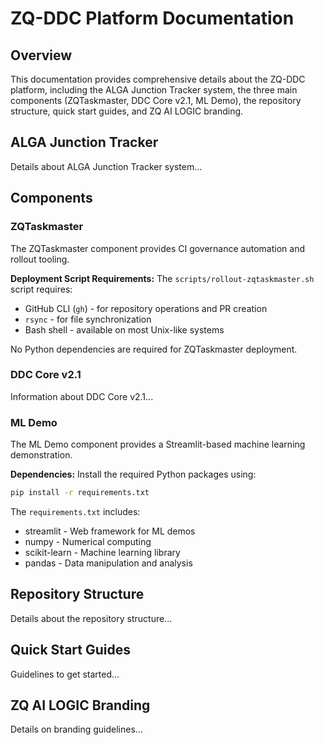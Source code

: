 # ZQ-DDC Platform Documentation

## Overview
This documentation provides comprehensive details about the ZQ-DDC platform, including the ALGA Junction Tracker system, the three main components (ZQTaskmaster, DDC Core v2.1, ML Demo), the repository structure, quick start guides, and ZQ AI LOGIC branding.

## ALGA Junction Tracker
Details about ALGA Junction Tracker system...

## Components
### ZQTaskmaster
The ZQTaskmaster component provides CI governance automation and rollout tooling.

**Deployment Script Requirements:**
The `scripts/rollout-zqtaskmaster.sh` script requires:
- GitHub CLI (`gh`) - for repository operations and PR creation
- `rsync` - for file synchronization
- Bash shell - available on most Unix-like systems

No Python dependencies are required for ZQTaskmaster deployment.
### DDC Core v2.1
Information about DDC Core v2.1...
### ML Demo
The ML Demo component provides a Streamlit-based machine learning demonstration.

**Dependencies:**
Install the required Python packages using:
```bash
pip install -r requirements.txt
```

The `requirements.txt` includes:
- streamlit - Web framework for ML demos
- numpy - Numerical computing
- scikit-learn - Machine learning library
- pandas - Data manipulation and analysis

## Repository Structure
Details about the repository structure...

## Quick Start Guides
Guidelines to get started...

## ZQ AI LOGIC Branding
Details on branding guidelines...